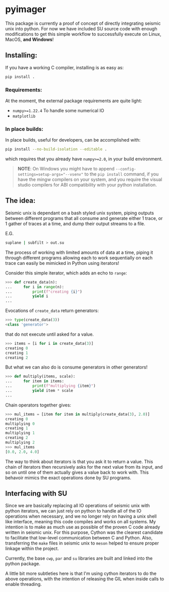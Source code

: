 # pyimager
This package is currently a proof of concept of directly integrating seismic unix into python. For now
we have included SU source code with enough modifications to get this simple workflow to successfully
execute on Linux, MacOS, **and Windows**!

## Installing:
If you have a working C compiler, installing is as easy as:

```bash
pip install .
```

### Requirements:
At the moment, the external package requirements are quite light:

* `numpy>=1.22.4` To handle some numerical IO
* `matplotlib`

### In place builds:
In place builds, useful for developers, can be accomplished with:

```bash
pip install --no-build-isolation --editable .
```

which requires that you already have `numpy>=2.0`, in your build environment.


> **NOTE**: On Windows you might have to append `--config-settings=setup-args="--vsenv"` to the `pip install` command,
> if you have the mingw compilers on your system, and you require the visual studio compilers for ABI
> compatibility with your python installation.


## The idea:
Seismic unix is dependant on a bash styled unix system, piping outputs between different programs
that all consume and generate either 1 trace, or 1 gather of traces at a time, and dump their output
streams to a file.

E.G.
```bash
suplane | subfilt > out.su
```


The process of working with limited amounts of data at a time, piping it through different programs
allowing each to work sequentially on each trace can easily be mimicked in Python using iterators!

Consider this simple iterator, which adds an echo to `range`:

```Python
>>> def create_data(n):
...     for i in range(n):
...         print(f"creating {i}")
...         yield i
...
```

Evocations of `create_data` return generators:
```Python
>>> type(create_data(3))
<class 'generator'>
```
that do not execute until asked for a value.

```Python
>>> items = [i for i in create_data(3)]
creating 0
creating 1
creating 2
```

But what we can also do is consume generators in other generators!
```Python
>>> def multiply(items, scale):
...     for item in items:
...         print(f"multiplying {item}")
...         yield item * scale
...
```

Chain operators together gives:
```Python
>>> mul_items = [item for item in multiply(create_data(3), 2.0)]
creating 0
multiplying 0
creating 1
multiplying 1
creating 2
multiplying 2
>>> mul_items
[0.0, 2.0, 4.0]
```
The way to think about iterators is that you ask it to return a value. This chain of iterators then
recursively asks for the next value from its input, and so on until one of them actually gives a value
back to work with. This behavoir mimics the exact operations done by SU programs.

## Interfacing with SU
Since we are basically replacing all IO operations of seismic unix with python iterators, we can just rely
on python to handle all of the IO operations when necessary, and we no longer rely on having a unix shell
like interface, meaning this code compiles and works on all systems. My intention is to make as much use
as possible of the proven C code already written in seismic unix. For this purpose, Cython was the clearest
candidate to facilitate that low-level communication between C and Python. Also, transferring the `make` files
in seismic unix to `meson` helped to ensure proper linkage within the project.

Currently, the base `cwp`, `par` and `su` libraries are built and linked into the python package.

A little bit more subtleties here is that I'm using cython iterators to do the above operations, with
the intention of releasing the GIL when inside calls to enable threading. 